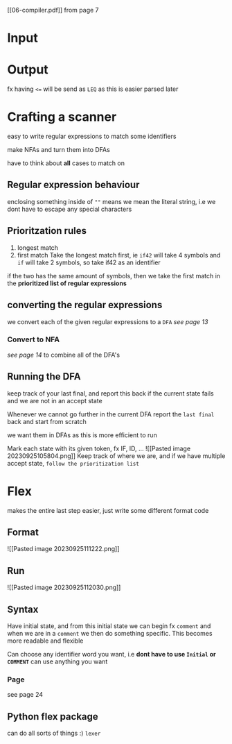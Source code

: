 [[06-compiler.pdf]]
from page 7

# Input
# Output
fx having `<=` will be send as `LEQ` as this is easier parsed later
# Crafting a scanner
easy to write regular expressions to match some identifiers

make NFAs and turn them into DFAs

have to think about **all** cases to match on
## Regular expression behaviour
enclosing something inside of `""` means we mean the literal string, i.e we dont have to escape any special characters
## Prioritzation rules
1. longest match 
2. first match
Take the longest match first, ie `if42` will take 4 symbols and `if` will take 2 symbols, so take if42 as an identifier

if the two has the same amount of symbols, then we take the first match in the **prioritized list of regular expressions**

## converting the regular expressions
we convert each of the given regular expressions to a `DFA`
_see page 13_
### Convert to NFA
_see page 14_
to combine all of the DFA's
## Running the DFA
keep track of your last final, and report this back if the current state fails and we are not in an accept state

Whenever we cannot go further in the current DFA report the `last final` back and start from scratch

we want them in DFAs as this is more efficient to run

Mark each state with its given token, fx IF, ID, ...
![[Pasted image 20230925105804.png]]
Keep track of where we are, and if we have multiple accept state, `follow the prioritization list`

# Flex
makes the entire last step easier, just write some different format code
## Format
![[Pasted image 20230925111222.png]]
## Run
![[Pasted image 20230925112030.png]]
## Syntax
Have initial state, and from this initial state we can begin fx `comment` and when we are in a `comment` we then do something specific. This becomes more readable and flexible

Can choose any identifier word you want, i.e **dont have to use `Initial` or `COMMENT`** can use anything you want
### Page
see page 24

## Python flex package
can do all sorts of things :)
`lexer`